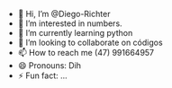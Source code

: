 - 👋 Hi, I’m @Diego-Richter
- 👀 I’m interested in numbers.
- 🌱 I’m currently learning python
- 💞️ I’m looking to collaborate on códigos
- 📫 How to reach me (47) 991664957
- 😄 Pronouns: Dih
- ⚡ Fun fact: ...

<!---
Diego-Richter/Diego-Richter is a ✨ special ✨ repository because its `README.md` (this file) appears on your GitHub profile.
You can click the Preview link to take a look at your changes.
--->
